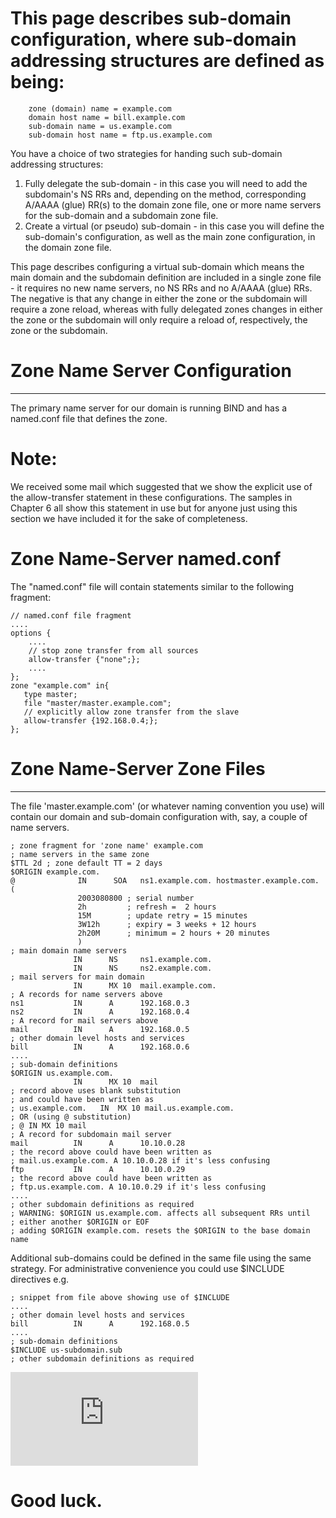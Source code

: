 # This page describes sub-domain configuration, where sub-domain addressing structures are defined as being:
```
    zone (domain) name = example.com
    domain host name = bill.example.com
    sub-domain name = us.example.com
    sub-domain host name = ftp.us.example.com
```
You have a choice of two strategies for handing such sub-domain addressing structures:

   1. Fully delegate the sub-domain - in this case you will need to add the subdomain's NS RRs and, depending on the method, corresponding A/AAAA (glue) RR(s) to the domain zone file, one or more name servers for the sub-domain and a subdomain zone file.
   2. Create a virtual (or pseudo) sub-domain - in this case you will define the sub-domain's configuration, as well as the main zone configuration, in the domain zone file.

This page describes configuring a virtual sub-domain which means the main domain and the subdomain definition are included in a single zone file - it requires no new name servers, no NS RRs and no A/AAAA (glue) RRs. The negative is that any change in either the zone or the subdomain will require a zone reload, whereas with fully delegated zones changes in either the zone or the subdomain will only require a reload of, respectively, the zone or the subdomain.

# Zone Name Server Configuration

-------------------------------------------------------------------------------------------------------------------------------

The primary name server for our domain is running BIND and has a named.conf file that defines the zone.

# Note:
We received some mail which suggested that we show the explicit use of the allow-transfer statement in these configurations. The samples in Chapter 6 all show this statement in use but for anyone just using this section we have included it for the sake of completeness.

# Zone Name-Server named.conf

The "named.conf" file will contain statements similar to the following fragment:

```
// named.conf file fragment
....
options {
    ....
    // stop zone transfer from all sources
    allow-transfer {"none";};
    ....
};
zone "example.com" in{
   type master;
   file "master/master.example.com";
   // explicitly allow zone transfer from the slave
   allow-transfer {192.168.0.4;};
};
```

# Zone Name-Server Zone Files

----------------------------------------------------------------------------------------------------------------------------



The file 'master.example.com' (or whatever naming convention you use) will contain our domain and sub-domain configuration with, say, a couple of name servers.

```
; zone fragment for 'zone name' example.com
; name servers in the same zone
$TTL 2d ; zone default TT = 2 days
$ORIGIN example.com.
@              IN      SOA   ns1.example.com. hostmaster.example.com. (
               2003080800 ; serial number
               2h         ; refresh =  2 hours 
               15M        ; update retry = 15 minutes
               3W12h      ; expiry = 3 weeks + 12 hours
               2h20M      ; minimum = 2 hours + 20 minutes
               )
; main domain name servers
              IN      NS     ns1.example.com.
              IN      NS     ns2.example.com.
; mail servers for main domain
              IN      MX 10  mail.example.com.
; A records for name servers above 
ns1           IN      A      192.168.0.3
ns2           IN      A      192.168.0.4
; A record for mail servers above 
mail          IN      A      192.168.0.5
; other domain level hosts and services
bill          IN      A      192.168.0.6
....
; sub-domain definitions
$ORIGIN us.example.com.
              IN      MX 10  mail
; record above uses blank substitution 
; and could have been written as 
; us.example.com.   IN  MX 10 mail.us.example.com.
; OR (using @ substitution)
; @ IN MX 10 mail
; A record for subdomain mail server
mail          IN      A      10.10.0.28
; the record above could have been written as 
; mail.us.example.com. A 10.10.0.28 if it's less confusing
ftp           IN      A      10.10.0.29 
; the record above could have been written as 
; ftp.us.example.com. A 10.10.0.29 if it's less confusing
....
; other subdomain definitions as required 
; WARNING: $ORIGIN us.example.com. affects all subsequent RRs until
; either another $ORIGIN or EOF
; adding $ORIGIN example.com. resets the $ORIGIN to the base domain name 
```


Additional sub-domains could be defined in the same file using the same strategy. For administrative convenience you could use $INCLUDE directives e.g. 


```
; snippet from file above showing use of $INCLUDE
....
; other domain level hosts and services
bill          IN      A      192.168.0.5
....
; sub-domain definitions
$INCLUDE us-subdomain.sub
; other subdomain definitions as required 
```
![Source](http://www.zytrax.com/books/dns/ch9/subdomain.html)

# Good luck.












